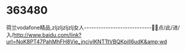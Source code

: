 # 363480
荷兰vodafone精品,zljzljzljzlj女人----------------------------🦉🦉点/此/进/入/http://www.baidu.com/link?url=NoK8PT47PahMhFH8Vie_jnciyIKNTTtVBQKpill6udK&amp;wd
